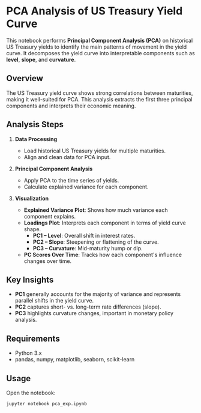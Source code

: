 # PCA Analysis of US Treasury Yield Curve
This notebook performs **Principal Component Analysis (PCA)** on historical US Treasury yields to identify the main patterns of movement in the yield curve. It decomposes the yield curve into interpretable components such as **level**, **slope**, and **curvature**.

## Overview
The US Treasury yield curve shows strong correlations between maturities, making it well-suited for PCA. This analysis extracts the first three principal components and interprets their economic meaning.

## Analysis Steps
1. **Data Processing**
   - Load historical US Treasury yields for multiple maturities.
   - Align and clean data for PCA input.

2. **Principal Component Analysis**
   - Apply PCA to the time series of yields.
   - Calculate explained variance for each component.

3. **Visualization**
   - **Explained Variance Plot**: Shows how much variance each component explains.
   - **Loadings Plot**: Interprets each component in terms of yield curve shape.
     - **PC1 – Level**: Overall shift in interest rates.
     - **PC2 – Slope**: Steepening or flattening of the curve.
     - **PC3 – Curvature**: Mid-maturity hump or dip.
   - **PC Scores Over Time**: Tracks how each component's influence changes over time.

## Key Insights
- **PC1** generally accounts for the majority of variance and represents parallel shifts in the yield curve.
- **PC2** captures short- vs. long-term rate differences (slope).
- **PC3** highlights curvature changes, important in monetary policy analysis.

## Requirements
- Python 3.x
- pandas, numpy, matplotlib, seaborn, scikit-learn

## Usage
Open the notebook:

```bash
jupyter notebook pca_exp.ipynb
